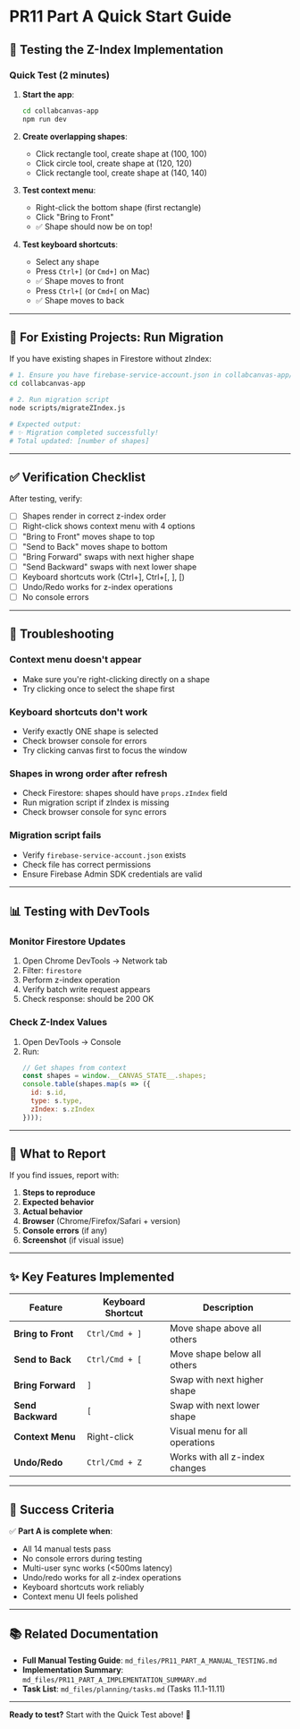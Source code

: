 # PR11 Part A Quick Start Guide

## 🚀 Testing the Z-Index Implementation

### Quick Test (2 minutes)

1. **Start the app**:
   ```bash
   cd collabcanvas-app
   npm run dev
   ```

2. **Create overlapping shapes**:
   - Click rectangle tool, create shape at (100, 100)
   - Click circle tool, create shape at (120, 120)
   - Click rectangle tool, create shape at (140, 140)

3. **Test context menu**:
   - Right-click the bottom shape (first rectangle)
   - Click "Bring to Front"
   - ✅ Shape should now be on top!

4. **Test keyboard shortcuts**:
   - Select any shape
   - Press `Ctrl+]` (or `Cmd+]` on Mac)
   - ✅ Shape moves to front
   - Press `Ctrl+[` (or `Cmd+[` on Mac)
   - ✅ Shape moves to back

---

## 🔧 For Existing Projects: Run Migration

If you have existing shapes in Firestore without zIndex:

```bash
# 1. Ensure you have firebase-service-account.json in collabcanvas-app/
cd collabcanvas-app

# 2. Run migration script
node scripts/migrateZIndex.js

# Expected output:
# ✨ Migration completed successfully!
# Total updated: [number of shapes]
```

---

## ✅ Verification Checklist

After testing, verify:

- [ ] Shapes render in correct z-index order
- [ ] Right-click shows context menu with 4 options
- [ ] "Bring to Front" moves shape to top
- [ ] "Send to Back" moves shape to bottom
- [ ] "Bring Forward" swaps with next higher shape
- [ ] "Send Backward" swaps with next lower shape
- [ ] Keyboard shortcuts work (Ctrl+], Ctrl+[, ], [)
- [ ] Undo/Redo works for z-index operations
- [ ] No console errors

---

## 🐛 Troubleshooting

### Context menu doesn't appear
- Make sure you're right-clicking directly on a shape
- Try clicking once to select the shape first

### Keyboard shortcuts don't work
- Verify exactly ONE shape is selected
- Check browser console for errors
- Try clicking canvas first to focus the window

### Shapes in wrong order after refresh
- Check Firestore: shapes should have `props.zIndex` field
- Run migration script if zIndex is missing
- Check browser console for sync errors

### Migration script fails
- Verify `firebase-service-account.json` exists
- Check file has correct permissions
- Ensure Firebase Admin SDK credentials are valid

---

## 📊 Testing with DevTools

### Monitor Firestore Updates
1. Open Chrome DevTools → Network tab
2. Filter: `firestore`
3. Perform z-index operation
4. Verify batch write request appears
5. Check response: should be 200 OK

### Check Z-Index Values
1. Open DevTools → Console
2. Run:
   ```javascript
   // Get shapes from context
   const shapes = window.__CANVAS_STATE__.shapes;
   console.table(shapes.map(s => ({ 
     id: s.id, 
     type: s.type, 
     zIndex: s.zIndex 
   })));
   ```

---

## 📝 What to Report

If you find issues, report with:

1. **Steps to reproduce**
2. **Expected behavior**
3. **Actual behavior**
4. **Browser** (Chrome/Firefox/Safari + version)
5. **Console errors** (if any)
6. **Screenshot** (if visual issue)

---

## ✨ Key Features Implemented

| Feature | Keyboard Shortcut | Description |
|---------|------------------|-------------|
| **Bring to Front** | `Ctrl/Cmd + ]` | Move shape above all others |
| **Send to Back** | `Ctrl/Cmd + [` | Move shape below all others |
| **Bring Forward** | `]` | Swap with next higher shape |
| **Send Backward** | `[` | Swap with next lower shape |
| **Context Menu** | Right-click | Visual menu for all operations |
| **Undo/Redo** | `Ctrl/Cmd + Z` | Works with all z-index changes |

---

## 🎯 Success Criteria

✅ **Part A is complete when**:
- All 14 manual tests pass
- No console errors during testing
- Multi-user sync works (<500ms latency)
- Undo/redo works for all z-index operations
- Keyboard shortcuts work reliably
- Context menu UI feels polished

---

## 📚 Related Documentation

- **Full Manual Testing Guide**: `md_files/PR11_PART_A_MANUAL_TESTING.md`
- **Implementation Summary**: `md_files/PR11_PART_A_IMPLEMENTATION_SUMMARY.md`
- **Task List**: `md_files/planning/tasks.md` (Tasks 11.1-11.11)

---

**Ready to test?** Start with the Quick Test above! 🚀

